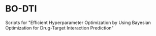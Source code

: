 # BO-DTI
Scripts for "Efficient Hyperparameter Optimization by Using Bayesian Optimization for Drug-Target Interaction Prediction"
